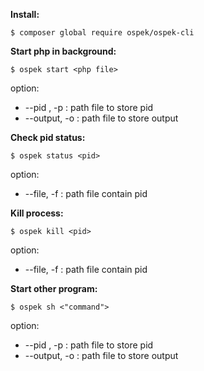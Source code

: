  **Install:** 
```
$ composer global require ospek/ospek-cli
```

 **Start php in background:** 
```
$ ospek start <php file>
```
 option:
  - --pid , -p : path file to store pid
  - --output, -o : path file to store output

**Check pid status:**
```
$ ospek status <pid>
```
 option:
  - --file, -f : path file contain pid

**Kill process:**  
```
$ ospek kill <pid>
```
 option:
  - --file, -f : path file contain pid

**Start other program:** 
```
$ ospek sh <"command">
```
option:
  - --pid , -p : path file to store pid
  - --output, -o : path file to store output

